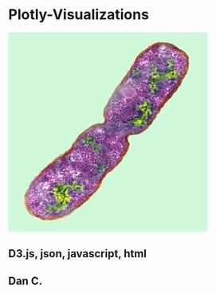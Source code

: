 # Plotly-Visualizations
![Alt text](./data/bacteria.jpg)

## D3.js, json, javascript, html
## 
## Dan C.
